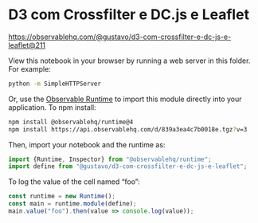 # D3 com Crossfilter e DC.js e Leaflet

https://observablehq.com/@gustavo/d3-com-crossfilter-e-dc-js-e-leaflet@211

View this notebook in your browser by running a web server in this folder. For
example:

~~~sh
python -m SimpleHTTPServer
~~~

Or, use the [Observable Runtime](https://github.com/observablehq/runtime) to
import this module directly into your application. To npm install:

~~~sh
npm install @observablehq/runtime@4
npm install https://api.observablehq.com/d/839a3ea4c7b0018e.tgz?v=3
~~~

Then, import your notebook and the runtime as:

~~~js
import {Runtime, Inspector} from "@observablehq/runtime";
import define from "@gustavo/d3-com-crossfilter-e-dc-js-e-leaflet";
~~~

To log the value of the cell named “foo”:

~~~js
const runtime = new Runtime();
const main = runtime.module(define);
main.value("foo").then(value => console.log(value));
~~~
